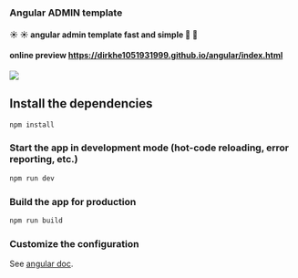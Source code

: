 ### Angular ADMIN template

#### :sunny: :sunny: angular admin template fast and simple :full_moon_with_face: :full_moon_with_face:

#### online preview https://dirkhe1051931999.github.io/angular/index.html

<img src="https://pic.rmb.bdstatic.com/bjh/d3013fadc2bb93c5979a37af7bb8e991.png" >

## Install the dependencies

```bash
npm install
```

### Start the app in development mode (hot-code reloading, error reporting, etc.)

```bash
npm run dev
```

### Build the app for production

```bash
npm run build
```

### Customize the configuration

See [angular doc](https://angular.cn/docs).
